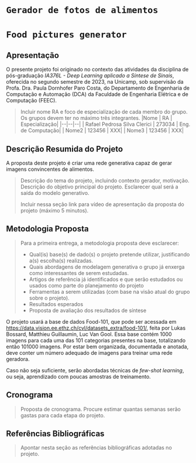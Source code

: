 # `Gerador de fotos de alimentos`
# `Food pictures generator`

## Apresentação

O presente projeto foi originado no contexto das atividades da disciplina de pós-graduação *IA376L - Deep Learning aplicado a Síntese de Sinais*, 
oferecida no segundo semestre de 2023, na Unicamp, sob supervisão da Profa. Dra. Paula Dornhofer Paro Costa, do Departamento de Engenharia de Computação e Automação (DCA) da Faculdade de Engenharia Elétrica e de Computação (FEEC).

> Incluir nome RA e foco de especialização de cada membro do grupo. Os grupos devem ter no máximo três integrantes.
> |Nome  | RA | Especialização|
> |--|--|--|
> | Rafael Pedrosa Silva Clerici  | 273034  | Eng. de Computação|
> | Nome2  | 123456  | XXX|
> | Nome3  | 123456  | XXX|


## Descrição Resumida do Projeto

A proposta deste projeto é criar uma rede generativa capaz de gerar imagens convincentes de alimentos.

> Descrição do tema do projeto, incluindo contexto gerador, motivação.
> Descrição do objetivo principal do projeto.
> Esclarecer qual será a saída do modelo generativo.
> 
> Incluir nessa seção link para vídeo de apresentação da proposta do projeto (máximo 5 minutos).

## Metodologia Proposta
> Para a primeira entrega, a metodologia proposta deve esclarecer:
> * Qual(is) base(s) de dado(s) o projeto pretende utilizar, justificando a(s) escolha(s) realizadas.
> * Quais abordagens de modelagem generativa o grupo já enxerga como interessantes de serem estudadas.
> * Artigos de referência já identificados e que serão estudados ou usados como parte do planejamento do projeto
> * Ferramentas a serem utilizadas (com base na visão atual do grupo sobre o projeto).
> * Resultados esperados
> * Proposta de avaliação dos resultados de síntese

O projeto usará a base de dados Food-101, que pode ser acessada em https://data.vision.ee.ethz.ch/cvl/datasets_extra/food-101/, feita por Lukas Bossard, Matthieu Guillaumin, Luc Van Gool. Essa base contém 1000 imagens para cada uma das 101 categorias presentes na base, totalizando então 101000 imagens. Por estar bem organizada, documentada e anotada, deve conter um número adequado de imagens para treinar uma rede geradora.

Caso não seja suficiente, serão abordadas técnicas de *few-shot learning*, ou seja, aprendizado com poucas amostras de treinamento.

## Cronograma
> Proposta de cronograma. Procure estimar quantas semanas serão gastas para cada etapa do projeto.

## Referências Bibliográficas
> Apontar nesta seção as referências bibliográficas adotadas no projeto.
